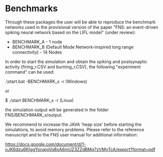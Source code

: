 # Benchmarks

Through these packages the user will be able to reproduce the benchmark networks used in the provisional version of the paper "FNS: an event-driven spiking neural network based on the LIFL model" (under review):

- BENCHMARK_A - 1 node
- BENCHMARK_B (Default Mode Network-inspired long range connectivity) - 14 Nodes

In order to start the simulation and obtain the spiking and postsynaptic activity (firing_r.CSV and burning_r.CSV), the following "experiment command" can be used:

.\start.bat -BENCHMARK_x -r (Windows)

or

$ ./start BENCHMARK_x -r (Linux)


the simulation output will be generated in the folder FNS/BENCHMARK_x/output.
 
We recommend to increase the  JAVA 'heap size' before starting the simulations, to avoid memory problems. Please refer to the reference manuscript and to the FNS user manual for additional information:

https://docs.google.com/document/d/1-oJK6dzu6KIggYonajqVq8xA6mUZ3ZZdBMq7zVMyTcA/export?format=pdf
